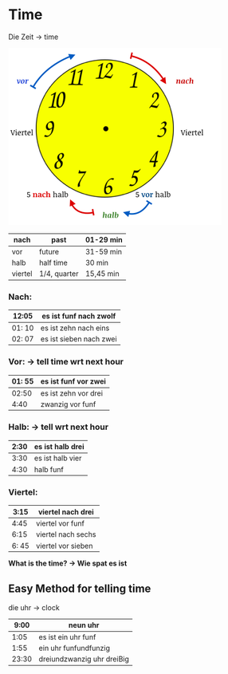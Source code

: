# Time

Die Zeit → time

![Untitled](Time%2067f6ad2ee1b4471ca53f7fcf2e79dc2f/Untitled.png)

| nach | past | 01-29 min |
| --- | --- | --- |
| vor | future | 31-59 min |
| halb | half time | 30 min |
| viertel | 1/4, quarter | 15,45 min |

### Nach:

| 12:05 | es ist funf nach zwolf |
| --- | --- |
| 01: 10  | es ist zehn nach eins |
| 02: 07 | es ist sieben nach zwei |

### Vor: → tell time wrt next hour

| 01: 55 | es ist funf vor zwei |
| --- | --- |
| 02:50 | es ist zehn vor drei |
| 4:40 | zwanzig vor funf |

### Halb: → tell wrt next hour

| 2:30 | es ist halb drei |
| --- | --- |
| 3:30 | es ist halb vier |
| 4:30 | halb funf |

### Viertel:

| 3:15 | viertel nach drei |
| --- | --- |
| 4:45 | viertel vor funf |
| 6:15 | viertel nach sechs |
| 6: 45 | viertel vor sieben |

**What is the time? → Wie spat es ist**

## Easy Method for telling time

die uhr → clock

| 9:00 | neun uhr |
| --- | --- |
| 1:05 | es ist ein uhr funf |
| 1:55 | ein uhr funfundfunzig |
| 23:30 | dreiundzwanzig uhr dreiBig |